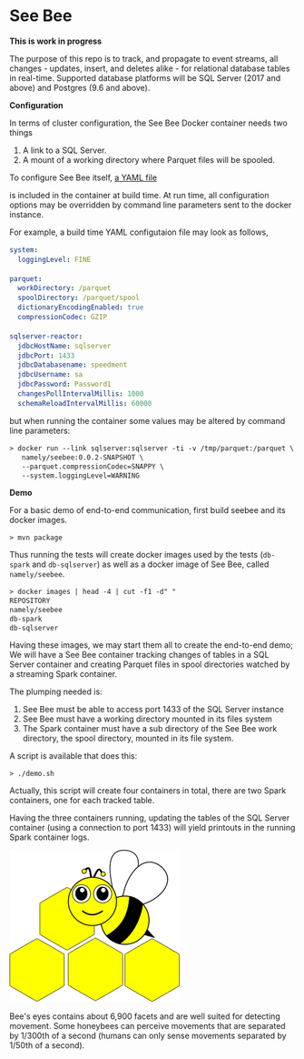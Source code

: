 # See Bee


**This is work in progress**

The purpose of this repo is to track, and propagate to event streams,
all changes - updates, insert, and deletes alike - for relational 
database tables in real-time. Supported database platforms will be 
SQL Server (2017 and above) and Postgres (9.6 and above).

**Configuration**

In terms of cluster configuration, the See Bee Docker container needs two things

1. A link to a SQL Server.
2. A mount of a working directory where Parquet files will be spooled.

To configure See Bee itself, [a YAML file](applications/sql-server-parquet-application/default-config.yaml)

is included in the container at build 
time. At run time, all configuration options may be overridden by command line
parameters sent to the docker instance.

For example, a build time YAML configutaion file may look as follows,

```yaml
system:
  loggingLevel: FINE

parquet:
  workDirectory: /parquet
  spoolDirectory: /parquet/spool
  dictionaryEncodingEnabled: true
  compressionCodec: GZIP

sqlserver-reactor:
  jdbcHostName: sqlserver
  jdbcPort: 1433
  jdbcDatabasename: speedment
  jdbcUsername: sa
  jdbcPassword: Password1
  changesPollIntervalMillis: 1000
  schemaReloadIntervalMillis: 60000
```

but when running the container some values may be altered by command line 
parameters:

```commandline
> docker run --link sqlserver:sqlserver -ti -v /tmp/parquet:/parquet \
   namely/seebee:0.0.2-SNAPSHOT \
   --parquet.compressionCodec=SNAPPY \
   --system.loggingLevel=WARNING
```

**Demo**

For a basic demo of end-to-end communication, first build seebee and its
docker images.

```commandline
> mvn package
```

Thus running the tests will create docker images used by the tests 
(`db-spark` and `db-sqlserver`) as well as a docker image of See Bee, 
called `namely/seebee`. 

```commandline
> docker images | head -4 | cut -f1 -d" "
REPOSITORY
namely/seebee
db-spark
db-sqlserver

```

Having these images, we may start them all to create the end-to-end demo;
We will have a See Bee container tracking changes of tables in a SQL Server 
container and creating Parquet files in spool directories watched by a streaming
Spark container. 

The plumping needed is:

1. See Bee must be able to access port 1433 of the SQL Server instance
2. See Bee must have a working directory mounted in its files system
3. The Spark container must have a sub directory of the See Bee work directory, 
the spool directory, mounted in its file system.

A script is available that does this:

```commandline
> ./demo.sh
```

Actually, this script will create four containers in total, there are two Spark 
containers, one for each tracked table.

Having the three containers running, updating the tables of the SQL Server container
(using a connection to port 1433) will yield printouts in the running Spark container
logs.

![See Bee](logo/see-bee.png)

Bee's eyes contains about 6,900 facets and are well suited for detecting movement.
Some honeybees can perceive movements that are separated by 1/300th of a second
(humans can only sense movements separated by 1/50th of a second).